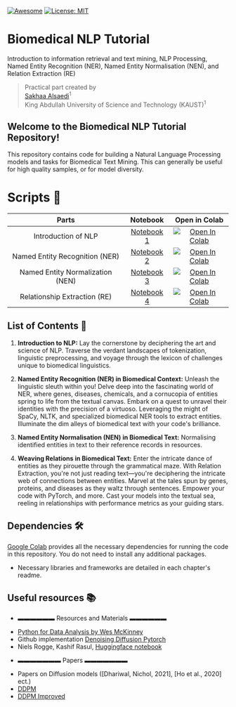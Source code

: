 [![Awesome](https://cdn.rawgit.com/sindresorhus/awesome/d7305f38d29fed78fa85652e3a63e154dd8e8829/media/badge.svg)](https://github.com/hee9joon/Awesome-Diffusion-Models) 
[![License: MIT](https://img.shields.io/badge/License-MIT-green.svg)](https://opensource.org/licenses/MIT)

# Biomedical NLP Tutorial
Introduction to information retrieval and text mining, NLP Processing, Named Entity Recognition (NER), Named Entity Normalisation (NEN), and Relation Extraction (RE)
> Practical part created by <br>
> [Sakhaa Alsaedi](https://cemse.kaust.edu.sa/cbrc/people/person/sakhaa-alsaedi)<sup>1</sup> <br>
> King Abdullah University of Science and Technology (KAUST)<sup>1</sup>

## Welcome to the Biomedical NLP Tutorial Repository!

This repository contains code for building a Natural Language Processing models and tasks for Biomedical Text Mining. This can generally be useful for high quality samples, or for model diversity.


# Scripts :space_invader:

| Parts | Notebook  | Open in Colab| 
| :---: | :---:         |     :---:      |  
| Introduction of NLP | [Notebook 1](https://github.com/Sakhaa-Alsaedi/Biomedical_NLP_Tutorial/tree/main/Introduction) | [![Open In Colab](https://colab.research.google.com/assets/colab-badge.svg)](https://colab.research.google.com/drive/1Z9V_FZiwyz9450RgRfDOoHnRMSF883aC?usp=sharing)|
| Named Entity Recognition (NER)   | [Notebook 2](https://github.com/Sakhaa-Alsaedi/Biomedical_NLP_Tutorial/tree/main/NER)  | [![Open In Colab](https://colab.research.google.com/assets/colab-badge.svg)](https://colab.research.google.com/drive/15PXFHU96EjgycSrWhOCD7ffb0lRj91qr?usp=sharing)|
| Named Entity Normalization (NEN)   | [Notebook 3](https://github.com/Sakhaa-Alsaedi/Biomedical_NLP_Tutorial/tree/main/NEN)  | [![Open In Colab](https://colab.research.google.com/assets/colab-badge.svg)](https://colab.research.google.com/drive/16dGNDtfYh_eX6LBiBMaYn9ZSRIkBjqD9?usp=sharing)|
| Relationship Extraction (RE)   | [Notebook 4](https://github.com/Sakhaa-Alsaedi/Biomedical_NLP_Tutorial/tree/main/RE)  | [![Open In Colab](https://colab.research.google.com/assets/colab-badge.svg)](https://colab.research.google.com/drive/1IF-u1sdWB9ya2FnRs2VbDzDezuq_iKR1?usp=sharing)|

## List of Contents 📖

1. **Introduction to NLP:**
   Lay the cornerstone by deciphering the art and science of NLP. Traverse the verdant landscapes of tokenization, linguistic preprocessing, and voyage through the lexicon of challenges unique to biomedical linguistics.

2. **Named Entity Recognition (NER) in Biomedical Context:**
   Unleash the linguistic sleuth within you! Delve deep into the fascinating world of NER, where genes, diseases, chemicals, and a cornucopia of entities spring to life from the textual canvas. Embark on a quest to unravel their identities with the precision of a virtuoso. Leveraging the might of SpaCy, NLTK, and specialized biomedical NER tools to extract entities. Illuminate the dim alleys of biomedical text with your code's brilliance.

3. **Named Entity Normalisation (NEN) in Biomedical Text:**
   Normalising identified entities in text to their reference records in resources.
   
4. **Weaving Relations in Biomedical Text:**
   Enter the intricate dance of entities as they pirouette through the grammatical maze. With Relation Extraction, you're not just reading text—you're deciphering the intricate web of connections between entities. Marvel at the tales spun by genes, proteins, and diseases as they waltz through sentences. Empower your code with PyTorch, and more. Cast your models into the textual sea, reeling in relationships with performance metrics as your guiding stars.
   
## Dependencies 🛠️
[Google Colab](https://colab.research.google.com) provides all the necessary dependencies for running the code in this repository. You do not need to install any additional packages.
- Necessary libraries and frameworks are detailed in each chapter's readme.

## Useful resources 📚

  * ▬▬▬▬▬▬ Resources and Materials ▬▬▬▬▬▬
- [Python for Data Analysis by Wes McKinney](https://wesmckinney.com/book/)
- Github implementation [Denoising Diffusion Pytorch](https://github.com/lucidrains/denoising-diffusion-pytorch)
- Niels Rogge, Kashif Rasul, [Huggingface notebook](https://colab.research.google.com/github/huggingface/notebooks/blob/main/examples/annotated_diffusion.ipynb#scrollTo=3a159023)



* ▬▬▬▬▬▬▬ Papers ▬▬▬▬▬▬▬
- Papers on Diffusion models ([Dhariwal, Nichol, 2021], [Ho et al., 2020] ect.)
- [DDPM](https://arxiv.org/pdf/2006.11239.pdf)
- [DDPM Improved](https://arxiv.org/pdf/2105.05233.pdf)
  
